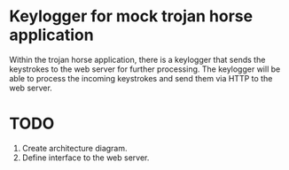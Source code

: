 # Keylogger for mock trojan horse application
Within the trojan horse application, there is a keylogger that sends the keystrokes to the web server for further processing. The keylogger will be able to process the incoming keystrokes and send them via HTTP to the web server.
# TODO
1. Create architecture diagram.
2. Define interface to the web server.